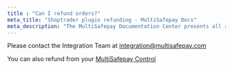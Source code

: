 ```yaml
---
title : "Can I refund orders?"
meta_title: "Shoptrader plugin refunding - MultiSafepay Docs"
meta_description: "The MultiSafepay Documentation Center presents all relevant information about our Plugins and API. You can also find support pages for Payment Methods, Tools and General Questions as well as the contact details of our Support and Integration Teams."
---
```

Please contact the Integration Team at <integration@multisafepay.com>

You can also refund from your [MultiSafepay Control](https://merchant.multisafepay.com)
